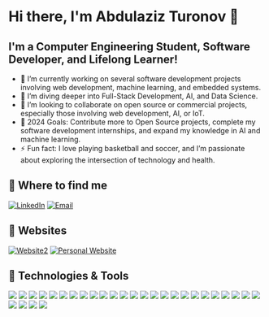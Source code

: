 # Hi there, I'm Abdulaziz Turonov 👋

## I'm a Computer Engineering Student, Software Developer, and Lifelong Learner!

- 🔭 I’m currently working on several software development projects involving web development, machine learning, and embedded systems.
- 🌱 I’m diving deeper into Full-Stack Development, AI, and Data Science.
- 👯 I’m looking to collaborate on open source or commercial projects, especially those involving web development, AI, or IoT.
- 🥅 2024 Goals: Contribute more to Open Source projects, complete my software development internships, and expand my knowledge in AI and machine learning.
- ⚡ Fun fact: I love playing basketball and soccer, and I’m passionate about exploring the intersection of technology and health.

## 💼 Where to find me
[![LinkedIn](https://img.shields.io/badge/-Abdulaziz%20Turonov-blue?style=flat-square&logo=Linkedin&logoColor=white&link=https://www.linkedin.com/in/abdulaziz-turonov-63ab3a260/)](https://www.linkedin.com/in/abdulaziz-turonov-63ab3a260/)
[![Email](https://img.shields.io/badge/-Email-D14836?style=flat-square&logo=Gmail&logoColor=white&link=mailto:aturonov@mun.ca)](mailto:aturonov@mun.ca)

## 🔗 Websites
[![Website2](https://img.shields.io/badge/-CarbonRepay-22D3FA?style=flat-square&logo=Website&logoColor=white&link=https://carbonrepay-bb68f998cf59.herokuapp.com/)](https://carbonrepay-bb68f998cf59.herokuapp.com/)
[![Personal Website](https://img.shields.io/badge/-abdulturonov.ca-000000?style=flat-square&logo=Website&logoColor=white&link=https://abdulturonov.ca)](https://abdulturonov.ca)

## 🔧 Technologies & Tools
![](https://img.shields.io/badge/Code-Java-informational?style=flat&logo=java&logoColor=white&color=2bbc8a)
![](https://img.shields.io/badge/Code-Python-informational?style=flat&logo=python&logoColor=white&color=2bbc8a)
![](https://img.shields.io/badge/Code-C/C++-informational?style=flat&logo=cplusplus&logoColor=white&color=2bbc8a)
![](https://img.shields.io/badge/Code-C%23-informational?style=flat&logo=csharp&logoColor=white&color=2bbc8a)
![](https://img.shields.io/badge/Code-SQL-informational?style=flat&logo=postgresql&logoColor=white&color=2bbc8a)
![](https://img.shields.io/badge/Code-JavaScript/TypeScript-informational?style=flat&logo=javascript&logoColor=white&color=2bbc8a)
![](https://img.shields.io/badge/Code-HTML/CSS-informational?style=flat&logo=html5&logoColor=white&color=2bbc8a)
![](https://img.shields.io/badge/Code-XML-informational?style=flat&logo=xml&logoColor=white&color=2bbc8a)
![](https://img.shields.io/badge/Code-MATLAB-informational?style=flat&logo=mathworks&logoColor=white&color=2bbc8a)
![](https://img.shields.io/badge/Code-VHDL/Verilog-informational?style=flat&logo=verilog&logoColor=white&color=2bbc8a)
![](https://img.shields.io/badge/Framework-React-informational?style=flat&logo=react&logoColor=white&color=2bbc8a)
![](https://img.shields.io/badge/Framework-Vue-informational?style=flat&logo=vue.js&logoColor=white&color=2bbc8a)
![](https://img.shields.io/badge/Framework-Node.js/Express-informational?style=flat&logo=node.js&logoColor=white&color=2bbc8a)
![](https://img.shields.io/badge/Framework-.NET-informational?style=flat&logo=dotnet&logoColor=white&color=2bbc8a)
![](https://img.shields.io/badge/Framework-Flask/Django-informational?style=flat&logo=flask&logoColor=white&color=2bbc8a)
![](https://img.shields.io/badge/Framework-FastAPI-informational?style=flat&logo=fastapi&logoColor=white&color=2bbc8a)
![](https://img.shields.io/badge/Framework-Android_SDK-informational?style=flat&logo=android&logoColor=white&color=2bbc8a)
![](https://img.shields.io/badge/Framework-PostgreSQL/SQLite-informational?style=flat&logo=postgresql&logoColor=white&color=2bbc8a)
![](https://img.shields.io/badge/Framework-Pandas/NumPy-informational?style=flat&logo=pandas&logoColor=white&color=2bbc8a)
![](https://img.shields.io/badge/Tools-Git/GitHub-informational?style=flat&logo=git&logoColor=white&color=2bbc8a)
![](https://img.shields.io/badge/Tools-Docker-informational?style=flat&logo=docker&logoColor=white&color=2bbc8a)
![](https://img.shields.io/badge/Tools-Qt-informational?style=flat&logo=qt&logoColor=white&color=2bbc8a)
![](https://img.shields.io/badge/Tools-Bash-informational?style=flat&logo=gnubash&logoColor=white&color=2bbc8a)
![](https://img.shields.io/badge/Tools-Linux-informational?style=flat&logo=linux&logoColor=white&color=2bbc8a)
![](https://img.shields.io/badge/Tools-Jira-informational?style=flat&logo=jira&logoColor=white&color=2bbc8a)
![](https://img.shields.io/badge/Tools-CI/CD-informational?style=flat&logo=githubactions&logoColor=white&color=2bbc8a)
![](https://img.shields.io/badge/Tools-Android_Studio-informational?style=flat&logo=androidstudio&logoColor=white&color=2bbc8a)
![](https://img.shields.io/badge/Tools-Firebase-informational?style=flat&logo=firebase&logoColor=white&color=2bbc8a)
![](https://img.shields.io/badge/Tools-Excel-informational?style=flat&logo=microsoftexcel&logoColor=white&color=2bbc8a)






